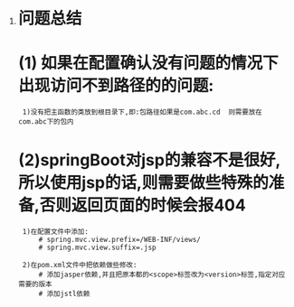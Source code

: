 1. # 问题总结
    # (1) 如果在配置确认没有问题的情况下出现访问不到路径的的问题:
        1)没有把主函数的类放到根目录下,即:包路径如果是com.abc.cd  则需要放在com.abc下的包内
    
    # (2)springBoot对jsp的兼容不是很好,所以使用jsp的话,则需要做些特殊的准备,否则返回页面的时候会报404
        1)在配置文件中添加:
            # spring.mvc.view.prefix=/WEB-INF/views/
            # spring.mvc.view.suffix=.jsp
        
        2)在pom.xml文件中把依赖做些修改:
            # 添加jasper依赖,并且把原本都的<scope>标签改为<version>标签,指定对应需要的版本
            # 添加jstl依赖 